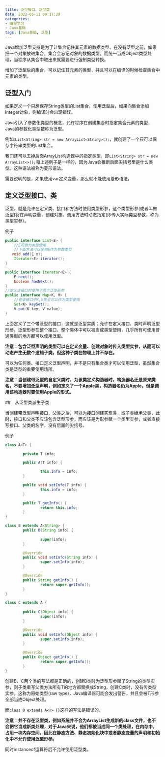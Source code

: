 ```yaml
---
title: 泛型接口、泛型类
date: 2022-05-11 09:17:39
categories: 
- 编程学习
- Java基础
tags: [Java基础, 泛型]
---
```




Java增加泛型支持是为了让集合记住其元素的数据类型。在没有泛型之前，如果把一个对象放进集合，集合会忘记对象的数据类型，而统一当成Object类型处理，当程序从集合中取出来就需要进行强制类型转换。

增加了泛型后的集合，可以记住其元素的类型，并且可以在编译的时候检查集合中元素的类型。



## 泛型入门



如果定义一个只想保存String类型的List集合，使用泛型后，如果向集合添加Integer对象，则编译时会出现错误。

Java引入了参数化类型的概念，允许程序在创建集合时指定集合元素的类型，Java的参数化类型被称为泛型。

例如:`List<String> str = new ArrayList<String>();`，就创建了一个只可以保存字符串类型的List集合。

我们还可以去掉后面ArrayList构造器中的指定类型，即`List<String> str = new ArrayList<>();`和上述例子是一样的，因为Java会推断后面尖括号里是什么类型。这种语法被称为菱形语法。

需要说明的是，如果使用var定义变量，那么就不能使用菱形语法。



## 定义泛型接口、类

泛型，就是允许在定义类、接口和方法时使用类型形参，这个类型形参(或者叫做泛型)将在声明变量，创建对象、调用方法时动态指定(即传入实际类型参数，称为类型实参）。

例子

````java
public interface List<E> {
    //E可做为类型使用
    //下面方法可以使用E作为参数类型
   void add(E x);
    Iterator<E> iterator();
}

public interface Iterator<E> {
    E next();
    boolean hasNext();
}
//定义该接口时使用了两个泛型形参
public interface Map<K, V> {
    //在该接口中K,V完全可以作为类型使用
    Set<K> keySet();
    V put(K key, V value);
}
````

上面定义了三个带泛型的接口，这就是泛型实质：允许在定义接口、类时声明泛型形参，泛型形参在整个接口、整个类体中可以被当成类型使用，几乎所有可使用普通类型的地方都可以使用泛型。

**注意：包含泛型声明的类型可以在定义变量、创建对象时传入类型实参，从而可以动态产生无数个逻辑子类，但这种子类在物理上并不存在。**



可以为任何类、接口定义泛型声明，并不是只有集合类才可以使用泛型，虽然集合类是泛型的重要使用场所。

**注意：当创建带泛型的自定义类时，为该类定义构造器时，构造器名还是原来类名，不要增加泛型声明，例如定义了一个Apple<T>类，构造器名仍为Apple，但是调用该构造器时要使用Apple<T>的形式。**



##　从泛型类派生子类

当创建带泛型声明接口、父类之后，可以为接口创建实现类，或子类继承父类，此时，接口和父类不应该包含泛型形参，而应该是为形参赋一个类型实参，或者直接写接口、父类的名字，没有后面的尖括号。

例子

````java
class A<T> {

        private T info;

        public A(T info) {

                this.info = info;
        }

        public void setInfo(T info) {
                this.info = info;
        }

        public T getInfo() {
                return this.info;
        }
}

class B extends A<String> {
        public B(String info) {
                
                super(info);
        }

        @Override
        public void setInfo(String info) {
                super.setInfo(info);
        }

        @Override
        public String getInfo() {
                return super.getInfo();
        }
}

class C extends A {
        
        public C(Object info) {
                super(info);
        }

        @Override
        public void setInfo(Object info) {
                super.setInfo(info);
        }

        @Override
        public Object getInfo() {
                return super.getInfo();
        }
}
````

创建B、C两个类的写法都是正确的，创建B类时为泛型形参赋了String的类型实参，则子类重写父类方法所有T的地方都替换成String，创建C类时，没有传类型实参，这称为原始类型(raw type)，Java编译器可能会发出警告，并且会被T形参全部当成Object处理。

而`class D extends A<T> {}`这样的写法是错误的。





**注意：并不存在泛型类，例如系统并不会为ArrayList<String>生成新的class文件，也不会把它当成新类处理，对于Java来说，他们都被当成同一个类处理，在内存中，占用一块内存空间。因此在静态方法、静态初始化块中或者静态变量的声明和初始化中不允许使用泛型形参。**

同时instanceof运算符后不允许使用泛型类。

